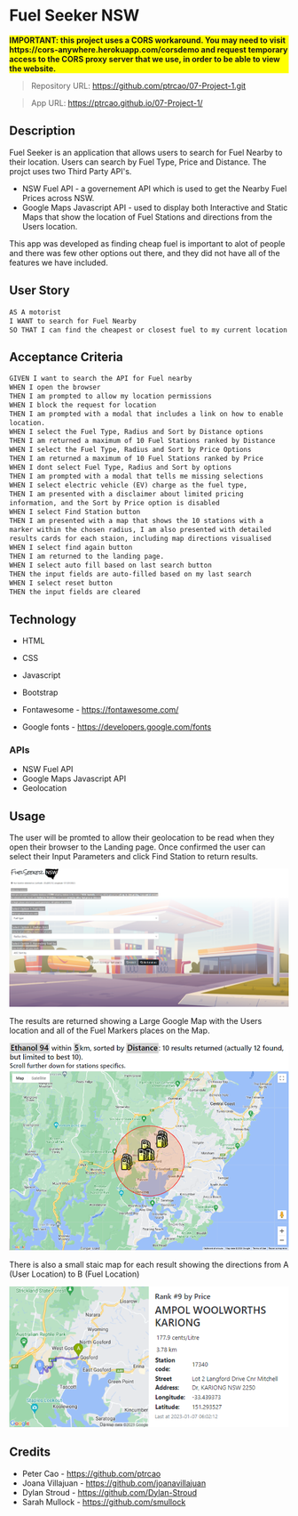 # Fuel Seeker NSW

<p style="background-color:yellow;font-weight:bold;">IMPORTANT: this project uses a CORS workaround.  You may need to visit https://cors-anywhere.herokuapp.com/corsdemo and request temporary access to the CORS proxy server that we use, in order to be able to view the website.</p>

> Repository URL:
> https://github.com/ptrcao/07-Project-1.git

> App URL:
> https://ptrcao.github.io/07-Project-1/




## Description

Fuel Seeker is an application that allows users to search for Fuel Nearby to their location. Users can search by Fuel Type, Price and Distance.
The projct uses two Third Party API's.
 - NSW Fuel API - a governement API which is used to get the Nearby Fuel Prices across NSW.
 - Google Maps Javascript API - used to display both Interactive and Static Maps that show the location of Fuel Stations and directions from the Users location. 

 This app was developed as finding cheap fuel is important to alot of people and there was few other options out there, and they did not have all of the features we have included. 



## User Story

```
AS A motorist
I WANT to search for Fuel Nearby
SO THAT I can find the cheapest or closest fuel to my current location
```

## Acceptance Criteria

```
GIVEN I want to search the API for Fuel nearby
WHEN I open the browser
THEN I am prompted to allow my location permissions
WHEN I block the request for location
THEN I am prompted with a modal that includes a link on how to enable location.
WHEN I select the Fuel Type, Radius and Sort by Distance options
THEN I am returned a maximum of 10 Fuel Stations ranked by Distance
WHEN I select the Fuel Type, Radius and Sort by Price Options
THEN I am returned a maximum of 10 Fuel Stations ranked by Price
WHEN I dont select Fuel Type, Radius and Sort by options
THEN I am prompted with a modal that tells me missing selections
WHEN I select electric vehicle (EV) charge as the fuel type,
THEN I am presented with a disclaimer about limited pricing information, and the Sort by Price option is disabled
WHEN I select Find Station button
THEN I am presented with a map that shows the 10 stations with a marker within the chosen radius, I am also presented with detailed results cards for each staion, including map directions visualised
WHEN I select find again button
THEN I am returned to the landing page.
WHEN I select auto fill based on last search button
THEN the input fields are auto-filled based on my last search
WHEN I select reset button
THEN the input fields are cleared

```


## Technology
- HTML
- CSS
- Javascript
- Bootstrap

- Fontawesome - https://fontawesome.com/
- Google fonts - https://developers.google.com/fonts

### APIs
- NSW Fuel API
- Google Maps Javascript API
- Geolocation

## Usage

The user will be promted to allow their geolocation to be read when they open their browser to the Landing page. Once confirmed the user can select their Input Parameters and click Find Station to return results. 

![This shows the landing page where uses can inlcude there Fuel Choice, Radius and sort by options](./assets/images/FuelSeeker_Landing.PNG)

The results are returned showing a Large Google Map with the Users location and all of the Fuel Markers places on the Map.

![This shows a large map with the users location and markers of the fuel stations](./assets/images/largeMap.PNG)

There is also a small staic map for each result showing the directions from A (User Location) to B (Fuel Location)

![This shows a small map with the users location and direction to each specific fuel station](./assets/images/smal_map_single.PNG)




## Credits

- Peter Cao - https://github.com/ptrcao
- Joana Villajuan - https://github.com/joanavillajuan
- Dylan Stroud - https://github.com/Dylan-Stroud
- Sarah Mullock - https://github.com/smullock






